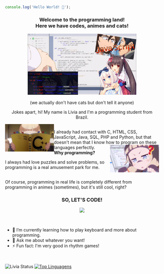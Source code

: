 ```javascript
console.log('Hello World! 👋');
```

<h3 align="center"><strong>Welcome to the programming land!<br>Here we have codes, animes and cats!</strong></h3>

<p align="center">
  <img height="200" src="https://github.com/4L1C3-R4BB1T/4L1C3-R4BB1T/raw/master/assets/image.png">
  <p align="center">(we actually don't have cats but don't tell it anyone)</p>
</p>

<p align="center">Jokes apart, hi! My name is Livia and I'm a programming student from Brazil.</p>

<img align="left" height="90" src="https://github.com/4L1C3-R4BB1T/4L1C3-R4BB1T/raw/master/assets/newgame2.jpg"> 
<br>I already had contact with C, HTML, CSS, JavaScript, Java, SQL, PHP and Python, but that doesn't mean that I know how to program on these languages perfectly.

<img align="right" height="90" src="https://github.com/4L1C3-R4BB1T/4L1C3-R4BB1T/raw/master/assets/newgame1.png"> 
<br><strong>Why programming?</strong> 

I always had love puzzles and solve problems, so programming is a real amusement park for me.

<br>Of course, programming in real life is completely different from programming in animes (sometimes), but it's still cool, right?

<h3 align="center"><strong>SO, LET'S CODE!</strong></h3>
<p align="center"><img height="200" src="https://github.com/4L1C3-R4BB1T/4L1C3-R4BB1T/raw/master/assets/yukichan.gif"></p>

<br>

- 🌱 I’m currently learning how to play keyboard and more about programming.
- 💬 Ask me about whatever you want!
- ⚡ Fun fact: I'm very good in rhythm games!

<br>

![Livia Status](https://github-readme-stats.vercel.app/api?username=4L1C3-R4BB1T&show_icons=true)
[![Top Linguagens](https://github-readme-stats.vercel.app/api/top-langs/?username=4L1C3-R4BB1T&layout=compact)](https://github.com/anuraghazra/github-readme-stats)
